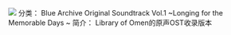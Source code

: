 ![](//static.kivo.wiki/images/music/cover/Wsei6ZKCbWMBuo4vbwutLnu3wYl5A9La.png)
分类： Blue Archive Original Soundtrack Vol.1 ~Longing for the Memorable Days ~
简介：
Library of Omen的原声OST收录版本
